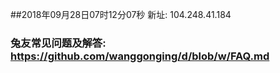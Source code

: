 ##2018年09月28日07时12分07秒 新址: 104.248.41.184
### 兔友常见问题及解答: https://github.com/wanggonging/d/blob/w/FAQ.md

